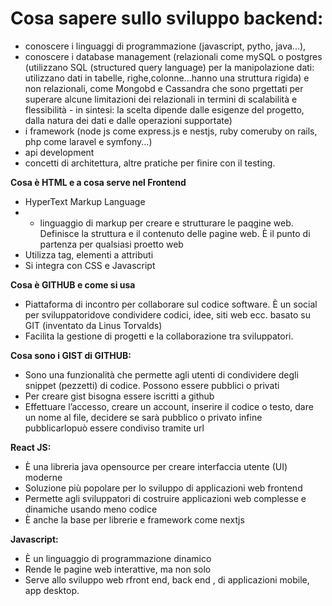 

# Cosa sapere sullo sviluppo backend: # 

-	conoscere i linguaggi di programmazione (javascript, pytho, java...), 
-	conoscere i database management (relazionali come mySQL o postgres (utilizzano SQL (structured query language) per la manipolazione dati: utilizzano dati in tabelle, righe,colonne...hanno una struttura rigida) e non relazionali, come Mongobd e Cassandra che sono prgettati per superare alcune limitazioni dei relazionali in termini di scalabilità e flessibilità - in sintesi: la scelta dipende dalle esigenze del progetto, dalla natura dei dati e dalle operazioni supportate)
-	i framework (node js come express.js e nestjs, ruby comeruby on rails, php come laravel e symfony...)
-	api development
-	concetti di architettura, altre pratiche per finire con il testing.

**Cosa è HTML e a cosa serve nel Frontend**
-	HyperText Markup Language
-	- linguaggio di markup per creare e strutturare le paqgine web. Definisce la struttura e il contenuto delle pagine web. È il punto di partenza per qualsiasi proetto web
-	Utilizza tag, elementi a attributi
-	Si integra con CSS e Javascript

**Cosa è GITHUB e come si usa**
-	Piattaforma di incontro per collaborare sul codice software. È un social per sviluppatoridove condividere codici, idee, siti web ecc. basato su GIT (inventato da Linus Torvalds)
-	Facilita la gestione di progetti e la collaborazione tra sviluppatori.

**Cosa sono i GIST di GITHUB:**
-	Sono una funzionalità che permette agli utenti di condividere degli snippet (pezzetti) di codice. Possono essere pubblici o privati
-	Per creare gist bisogna essere iscritti a github
-	Effettuare l’accesso, creare un account, inserire il codice o testo, dare un nome al file, decidere se sarà pubblico o privato infine pubblicarlopuò essere condiviso tramite url

**React JS:**
-	È una libreria java opensource per creare interfaccia utente (UI) moderne
-	Soluzione più popolare per lo sviluppo di applicazioni web frontend 
-	Permette agli sviluppatori di costruire applicazioni web complesse e dinamiche usando meno codice
-	È anche la base per librerie e framework come nextjs


**Javascript:**
-	È un linguaggio di programmazione dinamico
-	Rende le pagine web interattive, ma non  solo
-	Serve allo sviluppo web rfront end, back end , di applicazioni mobile, app desktop.
